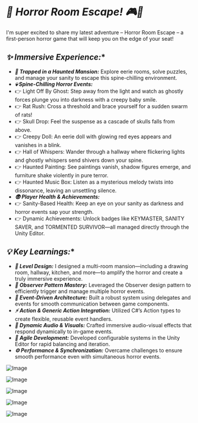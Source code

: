 # ***🚀 Horror Room Escape! 🎮👻***

I'm super excited to share my latest adventure – Horror Room Escape – a first-person horror game that will keep you on the edge of your seat!

## *✨ Immersive Experience:**
- ***👻 Trapped in a Haunted Mansion:*** Explore eerie rooms, solve puzzles, and manage your sanity to escape this spine-chilling environment.
- ***💀 Spine-Chilling Horror Events:***
- 👉 Light Off By Ghost: Step away from the light and watch as ghostly forces plunge you into darkness with a creepy baby smile.
- 👉 Rat Rush: Cross a threshold and brace yourself for a sudden swarm of rats!
- 👉 Skull Drop: Feel the suspense as a cascade of skulls falls from above.
- 👉 Creepy Doll: An eerie doll with glowing red eyes appears and vanishes in a blink.
- 👉 Hall of Whispers: Wander through a hallway where flickering lights and ghostly whispers send shivers down your spine.
- 👉 Haunted Painting: See paintings vanish, shadow figures emerge, and furniture shake violently in pure terror.
- 👉 Haunted Music Box: Listen as a mysterious melody twists into dissonance, leaving an unsettling silence.
- ***😨 Player Health & Achievements:***
- 👉 Sanity-Based Health: Keep an eye on your sanity as darkness and horror events sap your strength.
- 👉 Dynamic Achievements: Unlock badges like KEYMASTER, SANITY SAVER, and TORMENTED SURVIVOR—all managed directly through the Unity Editor.

## *💡 Key Learnings:**
- ***🎨 Level Design:*** I designed a multi-room mansion—including a drawing room, hallway, kitchen, and more—to amplify the horror and create a truly immersive experience.
- ***🔄 Observer Pattern Mastery:*** Leveraged the Observer design pattern to efficiently trigger and manage multiple horror events.
- ***🔧 Event-Driven Architecture:*** Built a robust system using delegates and events for smooth communication between game components.
- ***⚡ Action & Generic Action Integration:*** Utilized C#’s Action types to create flexible, reusable event handlers.
- ***🎥 Dynamic Audio & Visuals:*** Crafted immersive audio-visual effects that respond dynamically to in-game events.
- ***🚀 Agile Development:*** Developed configurable systems in the Unity Editor for rapid balancing and iteration.
- ***⚙️ Performance & Synchronization:*** Overcame challenges to ensure smooth performance even with simultaneous horror events.

![Image](https://github.com/user-attachments/assets/1d45c1a3-3fd9-40d3-81b3-44407ac95a22)

![Image](https://github.com/user-attachments/assets/9a111ae4-6761-42a5-bed3-1045a4b4bd77)

![Image](https://github.com/user-attachments/assets/8da84721-81a3-4467-b078-a8e23980d322)

![Image](https://github.com/user-attachments/assets/ab692105-5c45-497f-9c69-c80b6bea5ef2)

![Image](https://github.com/user-attachments/assets/a1378d26-561f-4702-b2ed-bd73a2b76912)
